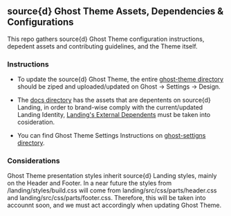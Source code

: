 
## source{d} Ghost Theme Assets, Dependencies & Configurations

This repo gathers source{d} Ghost Theme configuration instructions, depedent assets and contributing guidelines, and the Theme itself. 

### Instructions

- To update the source{d} Ghost Theme, the entire [ghost-theme directory](https://github.com/src-d/sourced.ghost.io/tree/master/ghost-theme) should be ziped and uploaded/updated on Ghost -> Settings -> Design.

- The [docs directory](https://github.com/src-d/sourced.ghost.io/tree/master/docs/README.md) has the assets that are depentents on source{d} Landing, in order to brand-wise comply with the current/updated Landing Identity, [Landing's External Dependents](https://github.com/src-d/landing/blob/master/CONTRIBUTING.md#external-dependents) must be taken into cosideration.

- You can find Ghost Theme Settings Instructions on [ghost-settigns directory](https://github.com/src-d/sourced.ghost.io/tree/master/ghost-settings/README.md).

### Considerations

Ghost Theme presentation styles inherit source{d} Landing styles, mainly on the Header and Footer. In a near future the styles from /landing/styles/build.css will come from landing/src/css/parts/header.css and landing/src/css/parts/footer.css. Therefore, this will be taken into accounnt soon, and we must act accordingly when updating Ghost Theme.



